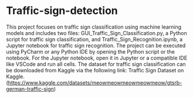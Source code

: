 # Traffic-sign-detection
This project focuses on traffic sign classification using machine learning models and includes two files: GUI_Traffic_Sign_Classification.py, a Python script for traffic sign classification, and Traffic_Sign_Recognition.ipynb, a Jupyter notebook for traffic sign recognition. The project can be executed using PyCharm or any Python IDE by opening the Python script or the notebook. For the Jupyter notebook, open it in Jupyter or a compatible IDE like VSCode and run all cells. The dataset for traffic sign classification can be downloaded from Kaggle via the following link: Traffic Sign Dataset on Kaggle.(https://www.kaggle.com/datasets/meowmeowmeowmeowmeow/gtsrb-german-traffic-sign)

